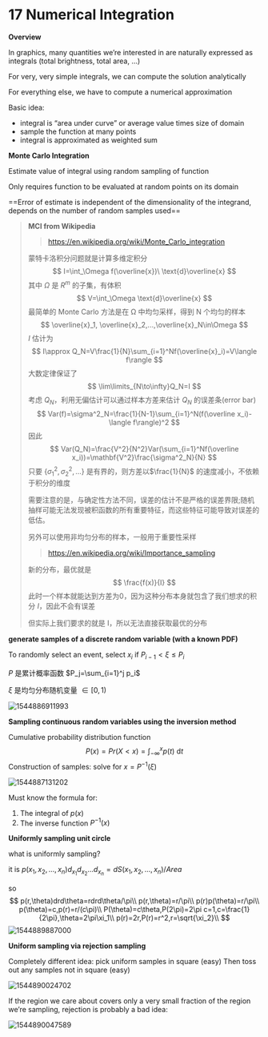 # 17 Numerical Integration 

**Overview**

In graphics, many quantities we’re interested in are naturally expressed as integrals (total brightness, total area, …) 

For very, very simple integrals, we can compute the solution analytically 

For everything else, we have to compute a numerical approximation 

Basic idea:
- integral is “area under curve” or average value times size of domain 
- sample the function at many points
- integral is approximated as weighted sum

**Monte Carlo Integration**

Estimate value of integral using random sampling of function 

Only requires function to be evaluated at random points on its domain 

==Error of estimate is independent of the dimensionality of the integrand, depends on the number of random samples used== 

> **MCI from Wikipedia** 
>
> > https://en.wikipedia.org/wiki/Monte_Carlo_integration
>
> 蒙特卡洛积分问题就是计算多维定积分
> $$
> I=\int_\Omega f(\overline{x})\ \text{d}\overline{x}
> $$
> 其中 $\Omega$ 是 $R^m$ 的子集，有体积
> $$
> V=\int_\Omega \text{d}\overline{x}
> $$
> 最简单的 Monte Carlo 方法是在 Ω 中均匀采样，得到 N 个均匀的样本
> $$
> \overline{x}_1, \overline{x}_2,...,\overline{x}_N\in\Omega
> $$
> $I$ 估计为
> $$
> I\approx Q_N=V\frac{1}{N}\sum_{i=1}^Nf(\overline{x}_i)=V\langle f\rangle
> $$
> 大数定律保证了
> $$
> \lim\limits_{N\to\infty}Q_N=I
> $$
> 考虑 $Q_N$，利用无偏估计可以通过样本方差来估计 $Q_N$ 的误差条(error bar)
> $$
> Var(f)=\sigma^2_N=\frac{1}{N-1}\sum_{i=1}^N(f(\overline x_i)-\langle f\rangle)^2
> $$
> 因此
> $$
> Var(Q_N)=\frac{V^2}{N^2}Var(\sum_{i=1}^Nf(\overline x_i))=\mathbf{V^2}\frac{\sigma^2_N}{N}
> $$
> 只要 $\{\sigma^2_1,\sigma^2_2,...\}$ 是有界的，则方差以$\frac{1}{N}$ 的速度减小，不依赖于积分的维度
>
> 需要注意的是，与确定性方法不同，误差的估计不是严格的误差界限;随机抽样可能无法发现被积函数的所有重要特征，而这些特征可能导致对误差的低估。
>
> 另外可以使用非均匀分布的样本，一般用于重要性采样
>
> > https://en.wikipedia.org/wiki/Importance_sampling
>
> 新的分布，最优就是
> $$
> \frac{f(x)}{I}
> $$
> 此时一个样本就能达到方差为0，因为这种分布本身就包含了我们想求的积分 $I$，因此不会有误差
>
> 但实际上我们要求的就是 I，所以无法直接获取最优的分布

**generate samples of a discrete random variable (with a known PDF)** 

To randomly select an event, select $x_i$ if $P_{i-1}<\xi\le P_i$

$P$ 是累计概率函数 $P_j=\sum_{i=1}^j p_i$

$\xi$ 是均匀分布随机变量 $\in [0,1)$

![1544886911993](assets/1544886911993.jpg)

**Sampling continuous random variables using the inversion method**

Cumulative probability distribution function 
$$
P(x) = Pr(X < x)=\int_{-\infty}^xp(t)\ \text{d}t
$$
Construction of samples: solve for $x=P^{-1}(\xi)$ 

![1544887131202](assets/1544887131202.jpg)

Must know the formula for:
1. The integral of $p(x)$ 
2. The inverse function $P^{-1}(x)$ 

**Uniformly sampling unit circle**

what is uniformly sampling?

it is $p(x_1,x_2,...,x_n)d_{x_1}d_{x_2}...d_{x_n}=dS(x_1,x_2,...,x_n)/Area$

so
$$
p(r,\theta)drd\theta=rdrd\theta/\pi\\
p(r,\theta)=r/\pi\\
p(r)p(\theta)=r/\pi\\
p(\theta)=c,p(r)=r/(c\pi)\\
P(\theta)=c\theta,P(2\pi)=2\pi c=1,c=\frac{1}{2\pi},\theta=2\pi\xi_1\\
p(r)=2r,P(r)=r^2,r=\sqrt{\xi_2}\\
$$
![1544889887000](assets/1544889887000.jpg)

**Uniform sampling via rejection sampling**

Completely different idea: pick uniform samples in square (easy)
Then toss out any samples not in square (easy) 

![1544890024702](assets/1544890024702.jpg)

If the region we care about covers only a very small fraction of the region we’re sampling, rejection is probably a bad idea: 

![1544890047589](assets/1544890047589.jpg)


